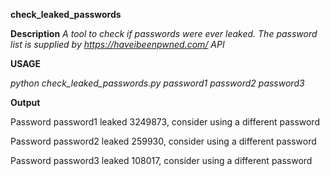 **check_leaked_passwords**

  
**Description**
*A tool to check if passwords were ever leaked.
The password list is supplied by https://haveibeenpwned.com/ API*

  

**USAGE** 

*python check_leaked_passwords.py password1 password2 password3*

  

**Output**

  

Password password1 leaked 3249873, consider using a different password

Password password2 leaked 259930, consider using a different password

Password password3 leaked 108017, consider using a different password
